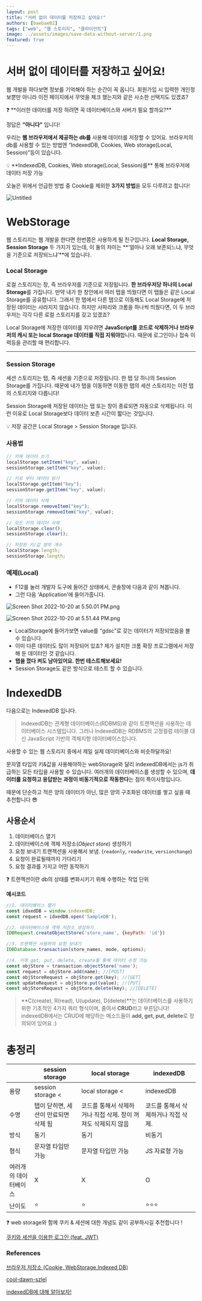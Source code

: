 ```yaml
---
layout: post
title: "서버 없이 데이터를 저장하고 싶어요!"
authors: [baebae02]
tags: ["web", "웹 스토리지", "클라이언트"]
image: ../assets/images/save-data-without-server/1.png
featured: true
---
```


# 서버 없이 데이터를 저장하고 싶어요!

웹 개발을 하다보면 정보를 기억해야 하는 순간이 꼭 옵니다. 회원가입 시 입력한 개인정보뿐만 아니라 이전 페이지에서 무엇을 체크 했는지와 같은 사소한 선택지도 있겠죠? 

<aside>
❓ **이러한 데이터를 저장 하려면 꼭 데이터베이스와 서버가 필요 할까요?**

</aside>

정답은 **“아니다”** 입니다!

우리는 **웹 브라우저에서 제공하는 db를** 사용해 데이터를 저장할 수 있어요. 브라우저의 db를 사용할 수 있는 방법엔 “IndexedDB, Cookies, Web storage(Local, Session)”등이 있습니다.

<aside>
💡 **IndexedDB, Cookies, Web storage(Local, Session)를** 통해 브라우저에 데이터 저장 가능

</aside>

오늘은 위에서 언급한 방법 중 Cookie를 제외한 **3가지 방법**을 모두 다루려고 합니다!

![Untitled](%E1%84%89%E1%85%A5%E1%84%87%E1%85%A5%20%E1%84%8B%E1%85%A5%E1%86%B9%E1%84%8B%E1%85%B5%20%E1%84%83%E1%85%A6%E1%84%8B%E1%85%B5%E1%84%90%E1%85%A5%E1%84%85%E1%85%B3%E1%86%AF%20%E1%84%8C%E1%85%A5%E1%84%8C%E1%85%A1%E1%86%BC%E1%84%92%E1%85%A1%E1%84%80%E1%85%A9%20%E1%84%89%E1%85%B5%E1%87%81%E1%84%8B%E1%85%A5%E1%84%8B%E1%85%AD!%207ba1a244d14441f0993db59da69b8501/Untitled.jpeg)

# WebStorage

웹 스토리지는 웹 개발을 한다면 한번쯤은 사용하게 될 친구입니다. **Local Storage, Session Storage** 두 가지가 있는데, 이 둘의 차이는 **‘얼마나 오래 보존되느냐, 무엇을 기준으로 저장되느냐’**에 있습니다. 

### Local Storage

로컬 스토리지는 창, 즉 브라우저를 기준으로 저장됩니다. **한 브라우저당 하나의 Local Storage**를 가집니다. 만약 내가 한 창안에서 여러 탭을 띄웠다면 이 탭들은 같은 Local Storage를 공유합니다. 그래서 한 탭에서 다른 탭으로 이동해도 Local Storage에 저장된 데이터는 사라지지 않습니다. 하지만 사파리와 크롬을 하나씩 띄웠다면, 이 두 브라우저는 각각 다른 로컬 스토리지를 갖고 있겠죠? 

Local Storage에 저장한 데이터를 지우려면 **JavaScript를 코드로 삭제하거나 브라우저의 캐시 또는 local Storage 데이터를 직접 지워야**합니다. 때문에 로그인이나 접속 이력등을 관리할 때 편리합니다. 

---

### Session Storage

세션 스토리지는 탭, 즉 세션을 기준으로 저장됩니다. 한 탭 당 하나의 Session Storage를 가집니다. 때문에 내가 탭을 이동하면 이동한 탭의 세션 스토리지는 이전 탭의 스토리지와 다릅니다! 

Session Storage에 저장된 데이터는 탭 또는 창이 종료되면 자동으로 삭제됩니다. 이런 이유로 Local Storage보다 데이터 보존 시간이 짧다는 것입니다. 

<aside>
💡 저장 공간은 Local Storage > Session Storage 입니다.

</aside>

### 사용법

```jsx
// 키에 데이터 쓰기
localStorage.setItem("key", value);
sessionStorage.setItem("key", value);

// 키로 부터 데이터 읽기
localStorage.getItem("key");
sessionStorage.getItem("key", value);

// 키의 데이터 삭제
localStorage.removeItem("key");
sessionStorage.removeItem("key", value);

// 모든 키의 데이터 삭제
localStorage.clear();
sessionStorage.clear();

// 저장된 키/값 쌍의 개수
localStorage.length;
sessionStorage.length;
```

### 예제(Local)

- F12를 눌러 개발자 도구에 들어간 상태에서, 콘솔창에 다음과 같이 쳐봅니다.
- 그런 다음 ‘Application’에 들어가줍니다.

![Screen Shot 2022-10-20 at 5.50.01 PM.png](%E1%84%89%E1%85%A5%E1%84%87%E1%85%A5%20%E1%84%8B%E1%85%A5%E1%86%B9%E1%84%8B%E1%85%B5%20%E1%84%83%E1%85%A6%E1%84%8B%E1%85%B5%E1%84%90%E1%85%A5%E1%84%85%E1%85%B3%E1%86%AF%20%E1%84%8C%E1%85%A5%E1%84%8C%E1%85%A1%E1%86%BC%E1%84%92%E1%85%A1%E1%84%80%E1%85%A9%20%E1%84%89%E1%85%B5%E1%87%81%E1%84%8B%E1%85%A5%E1%84%8B%E1%85%AD!%207ba1a244d14441f0993db59da69b8501/Screen_Shot_2022-10-20_at_5.50.01_PM.png)

![Screen Shot 2022-10-20 at 5.51.44 PM.png](%E1%84%89%E1%85%A5%E1%84%87%E1%85%A5%20%E1%84%8B%E1%85%A5%E1%86%B9%E1%84%8B%E1%85%B5%20%E1%84%83%E1%85%A6%E1%84%8B%E1%85%B5%E1%84%90%E1%85%A5%E1%84%85%E1%85%B3%E1%86%AF%20%E1%84%8C%E1%85%A5%E1%84%8C%E1%85%A1%E1%86%BC%E1%84%92%E1%85%A1%E1%84%80%E1%85%A9%20%E1%84%89%E1%85%B5%E1%87%81%E1%84%8B%E1%85%A5%E1%84%8B%E1%85%AD!%207ba1a244d14441f0993db59da69b8501/Screen_Shot_2022-10-20_at_5.51.44_PM.png)

- LocalStorage에 들어가보면 value를 “gdsc”로 갖는 데이터가 저장되었음을 볼 수 있습니다.
- 이미 다른 데이터도 많이 저장되어 있죠? 제가 설치한 크롬 확장 프로그램에서 저장해 둔 데이터인 것 같습니다.
- **탭을 껐다 켜도 남아있어요. 한번 테스트해보세요!**
- Session Storage도 같은 방식으로 테스트 할 수 있습니다.

# IndexedDB

다음으로는 IndexedDB 입니다. 

> IndexedDB는 관계형 데이터베이스(RDBMS)와 같이 트랜잭션을 사용하는 데이터베이스 시스템입니다. 그러나 IndexedDB는 RDBMS의 고정컬럼 테이블 대신 JavaScript 기반의 객체지향 데이터베이스입니다.
> 

사용할 수 있는 웹 스토리지 중에서 제일 실제 데이터베이스와 비슷하달까요! 

문자열 타입의 키&값을 사용해야하는 webStorage와 달리 indexedDB에서는 js가 취급하는 모든 타입을 사용할 수 있습니다. 여러개의 데이터베이스를 생성할 수 있으며, **데이터를 요청하고 응답받는 과정이 비동기적으로 작동한다**는 점이 특이사항입니다. 

때문에 단순하고 적은 양의 데이터가 아닌, 많은 양의 구조화된 데이터를 쌓고 싶을 때 추천합니다 😎

## ****************사용순서****************

1. 데이터베이스 열기
2. 데이터베이스에 객체 저장소(*Object store*) 생성하기
3. 요청 보내기
트랜젝션을 사용해서 보냄. (`readonly`, `readwrite`, `versionchange`)
4. 요청이 완료될때까지 기다리기
5. 요청 결과를 가지고 어떤 동작하기

<aside>
❓ 트랜젝션이란 db의 상태를 변화시키기 위해 수행하는 작업 단위

</aside>

**예시코드**

```jsx
//1. 데이터베이스 열기
const idxedDB = window.indexedDB;
const request = idxedDB.open('SampleDB');

//2. 데이터베이스에 객체 저장소 생성하기
IDBRequest.createObjectStore('store_name', {keyPath: 'id'})

//3. 트랜젝션 사용하여 요청 보내기
IDBDatabase.transaction(store_names, mode, options);

//4. 이후 get, put, delete, create를 통해 데이터 수정 가능
const objStore = transaction.objectStore('name');
const request = objStore.add(name); //[POST]
const objStoreRequest = objStore.get(key); //[GET]
const updateRequest = objStore.put(value); //[PUT]
const objStoreRequest = objStore.delete(key); //[DELETE]
```

> **C(create), R(read), U(update), D(delete)**는 데이터베이스를 사용하기 위한 기초적인 4가지 쿼리 형식이며, 줄여서 **CRUD**라고 부른답니다!
indexedDB에서는 CRUD에 해당하는 메소드들이 **add, get, put, delete**로 정의되어 있어요 :)
> 

# 총정리

|  | session storage | local storage | indexedDB |
| --- | --- | --- | --- |
| 용량 | session storage < | local storage < | indexedDB |
| 수명 | 탭이 닫히면, 세션이 만료되면 삭제 됨 | 코드를 통해서 삭제하거나 직접 삭제. 창이 꺼져도 삭제되지 않음 | 코드를 통해서 삭제하거나 직접 삭제. |
| 방식 | 동기 | 동기 | 비동기 |
| 형식 | 문자열 타입만 가능 | 문자열 타입만 가능 | JS 자료형 가능 |
| 여러개의 데이터베이스 | X | X | O |
| 난이도 | ⭐️ | ⭐️ | ⭐️⭐️⭐️ |

<aside>
❓ web storage와 함께 쿠키 & 세션에 대한 개념도 같이 공부하시길 추천합니다 !

</aside>

[쿠키와 세션을 이용한 로그인 (feat. JWT)](https://gdsc-university-of-seoul.github.io/Login-using-cookie-and-session/)

### References

[브라우저 저장소 (Cookie, WebStorage,Indexed DB)](https://velog.io/@yebb/%EB%B8%8C%EB%9D%BC%EC%9A%B0%EC%A0%80-%EC%A0%80%EC%9E%A5%EC%86%8C-Cookie-WebStorageIndexed-DB)

[cool-dawn-szlel](https://codesandbox.io/s/cool-dawn-szlel?file=/src/App.vue)

[indexedDB에 대해 알아보자!](https://mong-blog.tistory.com/entry/indexedDB%EC%97%90-%EB%8C%80%ED%95%B4-%EC%95%8C%EC%95%84%EB%B3%B4%EC%9E%90)
